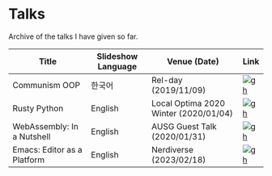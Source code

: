 # Talks

Archive of the talks I have given so far.

| Title                       | Slideshow Language | Venue (Date)                          | Link                   |
|-----------------------------|--------------------|---------------------------------------|------------------------|
| Communism OOP               | 한국어             | Rel-day (2019/11/09)                  | [![gh]](communism-oop) |
| Rusty Python                | English            | Local Optima 2020 Winter (2020/01/04) | [![gh]](rusty-python)  |
| WebAssembly: In a Nutshell  | English            | AUSG Guest Talk (2020/01/31)          | [![gh]](webassembly)   |
| Emacs: Editor as a Platform | English            | Nerdiverse (2023/02/18)               | [![gh]](emacs-editor)  |

[gh]: https://img.shields.io/badge/github-181717?style=for-the-badge&logo=github&logoColor=white

